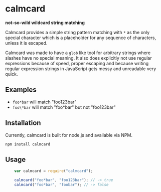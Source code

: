 calmcard
========

**not-so-wild wildcard string matching**

Calmcard provides a simple string pattern matching with `*` as the only special character which is a placeholder for
any sequence of characters, unless it is escaped.

Calmcard was made to have a `glob` like tool for arbitrary strings where slashes have no special meaning. It also does
explicitly not use regular expressions because of speed, proper escaping and because writing regular expression strings
in JavaScript gets messy and unreadable very quick.

## Examples

* `foo*bar` will match "foo123bar"
* `foo\*bar` will match "foo\*bar" but not "foo123bar"

## Installation

Currently, calmcard is built for node.js and available via NPM.

    npm install calmcard

## Usage

```js
    var calmcard = require("calmcard");

    calmcard("foo*bar", "foo123bar"); // -> true
    calmcard("foo*bar", "foobar"); // -> false
```

